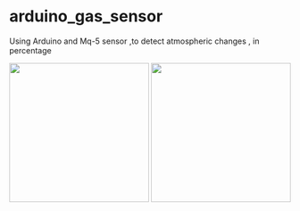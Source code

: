 # arduino_gas_sensor
Using Arduino and Mq-5 sensor ,to detect atmospheric changes , in percentage

<img src="./ss1.jpg" height=250px/>
<img src="./ss2.jpg" height=250px/>
